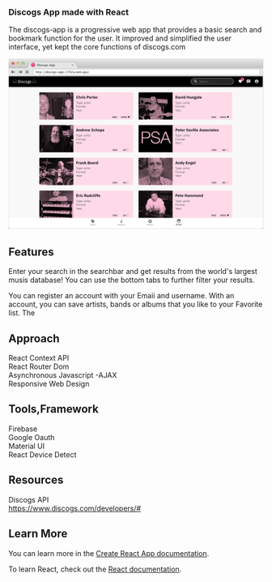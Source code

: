 ### Discogs App made with React

The discogs-app is a progressive web app that provides a basic search and bookmark function for the user. It improved and simplified the user interface, yet kept the core functions of discogs.com

<img src="public/Discogs-LandingPage.png" width="900">


## Features
Enter your search in the searchbar and get results from the world's largest musis database! You can use the bottom tabs to further filter your results.




You can register an account with your Emaii and username. With an account, you can save artists, bands or albums that you like to your Favorite list. 
The 


## Approach

React Context API <br>
React Router Dom  <br>
Asynchronous Javascript -AJAX <br>
Responsive Web Design <br>


## Tools,Framework

Firebase  <br>
Google Oauth <br>
Material UI <br>
React Device Detect <br>


## Resources

Discogs API  <br>
https://www.discogs.com/developers/#  <br>



## Learn More

You can learn more in the [Create React App documentation](https://facebook.github.io/create-react-app/docs/getting-started).

To learn React, check out the [React documentation](https://reactjs.org/).
